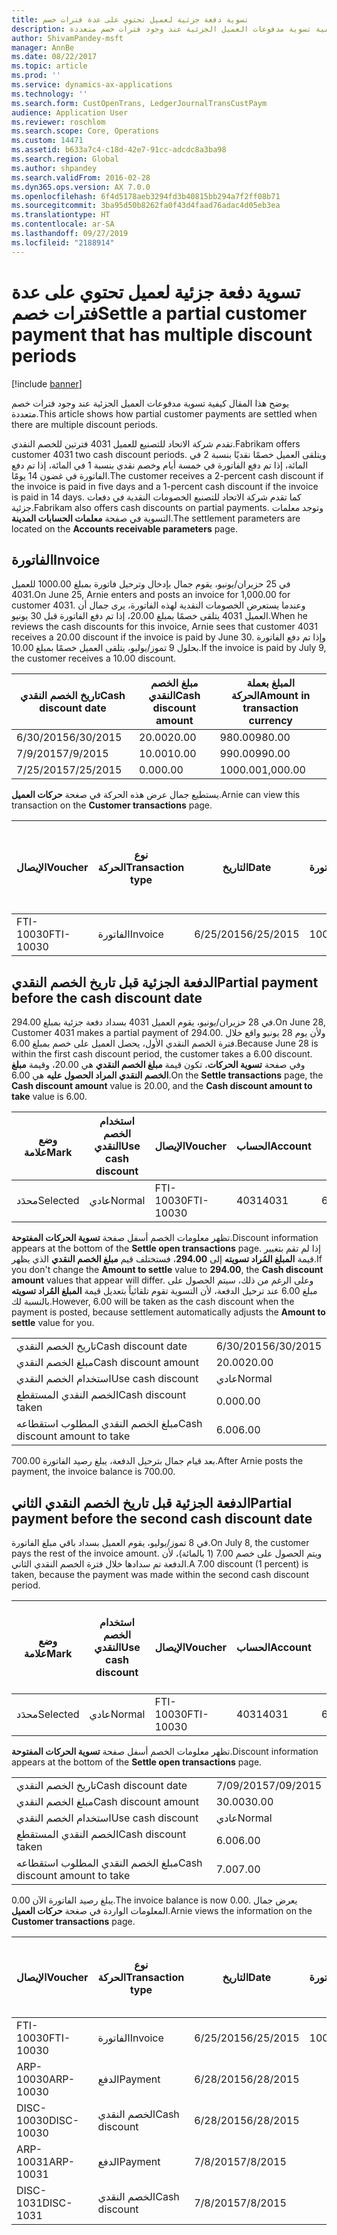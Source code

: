 ```yaml
---
title: تسوية دفعة جزئية لعميل تحتوي على عدة فترات خصم
description: يوضح هذا المقال كيفية تسوية مدفوعات العميل الجزئية عند وجود فترات خصم متعددة.
author: ShivamPandey-msft
manager: AnnBe
ms.date: 08/22/2017
ms.topic: article
ms.prod: ''
ms.service: dynamics-ax-applications
ms.technology: ''
ms.search.form: CustOpenTrans, LedgerJournalTransCustPaym
audience: Application User
ms.reviewer: roschlom
ms.search.scope: Core, Operations
ms.custom: 14471
ms.assetid: b633a7c4-c18d-42e7-91cc-adcdc8a3ba98
ms.search.region: Global
ms.author: shpandey
ms.search.validFrom: 2016-02-28
ms.dyn365.ops.version: AX 7.0.0
ms.openlocfilehash: 6f4d5178aeb3294fd3b40815bb294a7f2ff08b71
ms.sourcegitcommit: 3ba95d50b8262fa0f43d4faad76adac4d05eb3ea
ms.translationtype: HT
ms.contentlocale: ar-SA
ms.lasthandoff: 09/27/2019
ms.locfileid: "2188914"
---
```

# <a name="settle-a-partial-customer-payment-that-has-multiple-discount-periods"></a><span data-ttu-id="6b38c-103">تسوية دفعة جزئية لعميل تحتوي على عدة فترات خصم</span><span class="sxs-lookup"><span data-stu-id="6b38c-103">Settle a partial customer payment that has multiple discount periods</span></span>

[!include [banner](../includes/banner.md)]

<span data-ttu-id="6b38c-104">يوضح هذا المقال كيفية تسوية مدفوعات العميل الجزئية عند وجود فترات خصم متعددة.</span><span class="sxs-lookup"><span data-stu-id="6b38c-104">This article shows how partial customer payments are settled when there are multiple discount periods.</span></span>

<span data-ttu-id="6b38c-105">تقدم شركة الاتحاد للتصنيع للعميل 4031 فترتين للخصم النقدي.</span><span class="sxs-lookup"><span data-stu-id="6b38c-105">Fabrikam offers customer 4031 two cash discount periods.</span></span> <span data-ttu-id="6b38c-106">ويتلقى العميل خصمًا نقديًا بنسبة 2 في المائة، إذا تم دفع الفاتورة في خمسة أيام وخصم نقدي بنسبة 1 في المائة، إذا تم دفع الفاتورة في غضون 14 يومًا.</span><span class="sxs-lookup"><span data-stu-id="6b38c-106">The customer receives a 2-percent cash discount if the invoice is paid in five days and a 1-percent cash discount if the invoice is paid in 14 days.</span></span> <span data-ttu-id="6b38c-107">كما تقدم شركة الاتحاد للتصنيع الخصومات النقدية في دفعات جزئية.</span><span class="sxs-lookup"><span data-stu-id="6b38c-107">Fabrikam also offers cash discounts on partial payments.</span></span> <span data-ttu-id="6b38c-108">وتوجد معلمات التسوية في صفحة **معلمات الحسابات المدينة**.</span><span class="sxs-lookup"><span data-stu-id="6b38c-108">The settlement parameters are located on the **Accounts receivable parameters** page.</span></span>

## <a name="invoice"></a><span data-ttu-id="6b38c-109">الفاتورة</span><span class="sxs-lookup"><span data-stu-id="6b38c-109">Invoice</span></span>
<span data-ttu-id="6b38c-110">في 25 حزيران/يونيو، يقوم جمال بإدخال وترحيل فاتورة بمبلغ 1000.00 للعميل 4031.</span><span class="sxs-lookup"><span data-stu-id="6b38c-110">On June 25, Arnie enters and posts an invoice for 1,000.00 for customer 4031.</span></span> <span data-ttu-id="6b38c-111">وعندما يستعرض الخصومات النقدية لهذه الفاتورة، يرى جمال أن العميل 4031 يتلقى خصمًا بمبلغ 20.00، إذا تم دفع الفاتورة قبل 30 يونيو.</span><span class="sxs-lookup"><span data-stu-id="6b38c-111">When he reviews the cash discounts for this invoice, Arnie sees that customer 4031 receives a 20.00 discount if the invoice is paid by June 30.</span></span> <span data-ttu-id="6b38c-112">وإذا تم دفع الفاتورة بحلول 9 تموز/يوليو، يتلقى العميل خصمًا بمبلغ 10.00.‬</span><span class="sxs-lookup"><span data-stu-id="6b38c-112">If the invoice is paid by July 9, the customer receives a 10.00 discount.</span></span>

| <span data-ttu-id="6b38c-113">تاريخ الخصم النقدي</span><span class="sxs-lookup"><span data-stu-id="6b38c-113">Cash discount date</span></span> | <span data-ttu-id="6b38c-114">مبلغ الخصم النقدي</span><span class="sxs-lookup"><span data-stu-id="6b38c-114">Cash discount amount</span></span> | <span data-ttu-id="6b38c-115">المبلغ بعملة الحركة</span><span class="sxs-lookup"><span data-stu-id="6b38c-115">Amount in transaction currency</span></span> |
|--------------------|----------------------|--------------------------------|
| <span data-ttu-id="6b38c-116">6/30/2015</span><span class="sxs-lookup"><span data-stu-id="6b38c-116">6/30/2015</span></span>          | <span data-ttu-id="6b38c-117">20.00</span><span class="sxs-lookup"><span data-stu-id="6b38c-117">20.00</span></span>                | <span data-ttu-id="6b38c-118">980.00</span><span class="sxs-lookup"><span data-stu-id="6b38c-118">980.00</span></span>                         |
| <span data-ttu-id="6b38c-119">7/9/2015</span><span class="sxs-lookup"><span data-stu-id="6b38c-119">7/9/2015</span></span>           | <span data-ttu-id="6b38c-120">10.00</span><span class="sxs-lookup"><span data-stu-id="6b38c-120">10.00</span></span>                | <span data-ttu-id="6b38c-121">990.00</span><span class="sxs-lookup"><span data-stu-id="6b38c-121">990.00</span></span>                         |
| <span data-ttu-id="6b38c-122">7/25/2015</span><span class="sxs-lookup"><span data-stu-id="6b38c-122">7/25/2015</span></span>          | <span data-ttu-id="6b38c-123">0.00</span><span class="sxs-lookup"><span data-stu-id="6b38c-123">0.00</span></span>                 | <span data-ttu-id="6b38c-124">1000.00</span><span class="sxs-lookup"><span data-stu-id="6b38c-124">1,000.00</span></span>                       |

<span data-ttu-id="6b38c-125">يستطيع جمال عرض هذه الحركة في صغحة **حركات العميل**.</span><span class="sxs-lookup"><span data-stu-id="6b38c-125">Arnie can view this transaction on the **Customer transactions** page.</span></span>

| <span data-ttu-id="6b38c-126">الإيصال</span><span class="sxs-lookup"><span data-stu-id="6b38c-126">Voucher</span></span>   | <span data-ttu-id="6b38c-127">نوع الحركة</span><span class="sxs-lookup"><span data-stu-id="6b38c-127">Transaction type</span></span> | <span data-ttu-id="6b38c-128">التاريخ</span><span class="sxs-lookup"><span data-stu-id="6b38c-128">Date</span></span>      | <span data-ttu-id="6b38c-129">الفاتورة</span><span class="sxs-lookup"><span data-stu-id="6b38c-129">Invoice</span></span> | <span data-ttu-id="6b38c-130">المبلغ في خصم بعملة الحركة</span><span class="sxs-lookup"><span data-stu-id="6b38c-130">Amount in transaction currency debit</span></span> | <span data-ttu-id="6b38c-131">المبلغ في الائتمان بعملة الحركة</span><span class="sxs-lookup"><span data-stu-id="6b38c-131">Amount in transaction currency credit</span></span> | <span data-ttu-id="6b38c-132">الرصيد</span><span class="sxs-lookup"><span data-stu-id="6b38c-132">Balance</span></span>  | <span data-ttu-id="6b38c-133">عملة</span><span class="sxs-lookup"><span data-stu-id="6b38c-133">Currency</span></span> |
|-----------|------------------|-----------|---------|--------------------------------------|---------------------------------------|----------|----------|
| <span data-ttu-id="6b38c-134">FTI-10030</span><span class="sxs-lookup"><span data-stu-id="6b38c-134">FTI-10030</span></span> | <span data-ttu-id="6b38c-135">الفاتورة</span><span class="sxs-lookup"><span data-stu-id="6b38c-135">Invoice</span></span>          | <span data-ttu-id="6b38c-136">6/25/2015</span><span class="sxs-lookup"><span data-stu-id="6b38c-136">6/25/2015</span></span> | <span data-ttu-id="6b38c-137">10030</span><span class="sxs-lookup"><span data-stu-id="6b38c-137">10030</span></span>   | <span data-ttu-id="6b38c-138">1000.00</span><span class="sxs-lookup"><span data-stu-id="6b38c-138">1,000.00</span></span>                             |                                       | <span data-ttu-id="6b38c-139">1000.00</span><span class="sxs-lookup"><span data-stu-id="6b38c-139">1,000.00</span></span> | <span data-ttu-id="6b38c-140">دولار أمريكي</span><span class="sxs-lookup"><span data-stu-id="6b38c-140">USD</span></span>      |

## <a name="partial-payment-before-the-cash-discount-date"></a><span data-ttu-id="6b38c-141">الدفعة الجزئية قبل تاريخ الخصم النقدي</span><span class="sxs-lookup"><span data-stu-id="6b38c-141">Partial payment before the cash discount date</span></span>
<span data-ttu-id="6b38c-142">في 28 حزيران/يونيو، يقوم العميل 4031 بسداد دفعة جزئية بمبلغ 294.00.</span><span class="sxs-lookup"><span data-stu-id="6b38c-142">On June 28, Customer 4031 makes a partial payment of 294.00.</span></span> <span data-ttu-id="6b38c-143">ولأن يوم 28 يونيو واقع خلال فترة الخصم النقدي الأول، يحصل العميل على خصم بمبلغ 6.00.</span><span class="sxs-lookup"><span data-stu-id="6b38c-143">Because June 28 is within the first cash discount period, the customer takes a 6.00 discount.</span></span> <span data-ttu-id="6b38c-144">وفي صفحة **تسوية الحركات**، تكون قيمة **مبلغ الخصم النقدي** هي 20.00، وقيمة **مبلغ الخصم النقدي المراد الحصول عليه** هي 6.00.</span><span class="sxs-lookup"><span data-stu-id="6b38c-144">On the **Settle transactions** page, the **Cash discount amount** value is 20.00, and the **Cash discount amount to take** value is 6.00.</span></span>

| <span data-ttu-id="6b38c-145">وضع علامة</span><span class="sxs-lookup"><span data-stu-id="6b38c-145">Mark</span></span>     | <span data-ttu-id="6b38c-146">استخدام الخصم النقدي</span><span class="sxs-lookup"><span data-stu-id="6b38c-146">Use cash discount</span></span> | <span data-ttu-id="6b38c-147">الإيصال</span><span class="sxs-lookup"><span data-stu-id="6b38c-147">Voucher</span></span>   | <span data-ttu-id="6b38c-148">الحساب</span><span class="sxs-lookup"><span data-stu-id="6b38c-148">Account</span></span> | <span data-ttu-id="6b38c-149">التاريخ</span><span class="sxs-lookup"><span data-stu-id="6b38c-149">Date</span></span>      | <span data-ttu-id="6b38c-150">تاريخ الاستحقاق</span><span class="sxs-lookup"><span data-stu-id="6b38c-150">Due date</span></span>  | <span data-ttu-id="6b38c-151">الفاتورة</span><span class="sxs-lookup"><span data-stu-id="6b38c-151">Invoice</span></span> | <span data-ttu-id="6b38c-152">المبلغ بعملة الحركة</span><span class="sxs-lookup"><span data-stu-id="6b38c-152">Amount in transaction currency</span></span> | <span data-ttu-id="6b38c-153">عملة</span><span class="sxs-lookup"><span data-stu-id="6b38c-153">Currency</span></span> | <span data-ttu-id="6b38c-154">المبلغ المراد تسويته</span><span class="sxs-lookup"><span data-stu-id="6b38c-154">Amount to settle</span></span> |
|----------|-------------------|-----------|---------|-----------|-----------|---------|--------------------------------|----------|------------------|
| <span data-ttu-id="6b38c-155">محدَد</span><span class="sxs-lookup"><span data-stu-id="6b38c-155">Selected</span></span> | <span data-ttu-id="6b38c-156">عادي</span><span class="sxs-lookup"><span data-stu-id="6b38c-156">Normal</span></span>            | <span data-ttu-id="6b38c-157">FTI-10030</span><span class="sxs-lookup"><span data-stu-id="6b38c-157">FTI-10030</span></span> | <span data-ttu-id="6b38c-158">4031</span><span class="sxs-lookup"><span data-stu-id="6b38c-158">4031</span></span>    | <span data-ttu-id="6b38c-159">6/25/2015</span><span class="sxs-lookup"><span data-stu-id="6b38c-159">6/25/2015</span></span> | <span data-ttu-id="6b38c-160">7/25/2015</span><span class="sxs-lookup"><span data-stu-id="6b38c-160">7/25/2015</span></span> | <span data-ttu-id="6b38c-161">10030</span><span class="sxs-lookup"><span data-stu-id="6b38c-161">10030</span></span>   | <span data-ttu-id="6b38c-162">1000.00</span><span class="sxs-lookup"><span data-stu-id="6b38c-162">1,000.00</span></span>                       | <span data-ttu-id="6b38c-163">دولار أمريكي</span><span class="sxs-lookup"><span data-stu-id="6b38c-163">USD</span></span>      | <span data-ttu-id="6b38c-164">294.00</span><span class="sxs-lookup"><span data-stu-id="6b38c-164">294.00</span></span>           |

<span data-ttu-id="6b38c-165">تظهر معلومات الخصم أسفل صفحة **تسوية الحركات المفتوحة**.</span><span class="sxs-lookup"><span data-stu-id="6b38c-165">Discount information appears at the bottom of the **Settle open transactions** page.</span></span> <span data-ttu-id="6b38c-166">إذا لم تقم بتغيير قيمة **المبلغ المُراد تسويته** إلى **294.00**، فستختلف قيم **مبلغ الخصم النقدي** الذي يظهر.</span><span class="sxs-lookup"><span data-stu-id="6b38c-166">If you don't change the **Amount to settle** value to **294.00**, the **Cash discount amount** values that appear will differ.</span></span> <span data-ttu-id="6b38c-167">وعلى الرغم من ذلك، سيتم الحصول على مبلغ 6.00 عند ترحيل الدفعة، لأن التسوية تقوم تلقائياً بتعديل قيمة **المبلغ المُراد تسويته** بالنسبة لك.</span><span class="sxs-lookup"><span data-stu-id="6b38c-167">However, 6.00 will be taken as the cash discount when the payment is posted, because settlement automatically adjusts the **Amount to settle** value for you.</span></span>

|                              |           |
|------------------------------|-----------|
| <span data-ttu-id="6b38c-168">تاريخ الخصم النقدي</span><span class="sxs-lookup"><span data-stu-id="6b38c-168">Cash discount date</span></span>           | <span data-ttu-id="6b38c-169">6/30/2015</span><span class="sxs-lookup"><span data-stu-id="6b38c-169">6/30/2015</span></span> |
| <span data-ttu-id="6b38c-170">مبلغ الخصم النقدي</span><span class="sxs-lookup"><span data-stu-id="6b38c-170">Cash discount amount</span></span>         | <span data-ttu-id="6b38c-171">20.00</span><span class="sxs-lookup"><span data-stu-id="6b38c-171">20.00</span></span>     |
| <span data-ttu-id="6b38c-172">استخدام الخصم النقدي</span><span class="sxs-lookup"><span data-stu-id="6b38c-172">Use cash discount</span></span>            | <span data-ttu-id="6b38c-173">عادي</span><span class="sxs-lookup"><span data-stu-id="6b38c-173">Normal</span></span>    |
| <span data-ttu-id="6b38c-174">الخصم النقدي المستقطع</span><span class="sxs-lookup"><span data-stu-id="6b38c-174">Cash discount taken</span></span>          | <span data-ttu-id="6b38c-175">0.00</span><span class="sxs-lookup"><span data-stu-id="6b38c-175">0.00</span></span>      |
| <span data-ttu-id="6b38c-176">مبلغ الخصم النقدي المطلوب استقطاعه</span><span class="sxs-lookup"><span data-stu-id="6b38c-176">Cash discount amount to take</span></span> | <span data-ttu-id="6b38c-177">6.00</span><span class="sxs-lookup"><span data-stu-id="6b38c-177">6.00</span></span>      |

<span data-ttu-id="6b38c-178">بعد قيام جمال بترحيل الدفعة، يبلغ رصيد الفاتورة 700.00.</span><span class="sxs-lookup"><span data-stu-id="6b38c-178">After Arnie posts the payment, the invoice balance is 700.00.</span></span>

## <a name="partial-payment-before-the-second-cash-discount-date"></a><span data-ttu-id="6b38c-179">الدفعة الجزئية قبل تاريخ الخصم النقدي الثاني</span><span class="sxs-lookup"><span data-stu-id="6b38c-179">Partial payment before the second cash discount date</span></span>
<span data-ttu-id="6b38c-180">في 8 تموز/يوليو، يقوم العميل بسداد باقي مبلغ الفاتورة.</span><span class="sxs-lookup"><span data-stu-id="6b38c-180">On July 8, the customer pays the rest of the invoice amount.</span></span> <span data-ttu-id="6b38c-181">ويتم الحصول على خصم 7.00 (1 بالمائة)، لأن الدفعة تم سدادها خلال فترة الخصم النقدي الثاني.</span><span class="sxs-lookup"><span data-stu-id="6b38c-181">A 7.00 discount (1 percent) is taken, because the payment was made within the second cash discount period.</span></span>

| <span data-ttu-id="6b38c-182">وضع علامة</span><span class="sxs-lookup"><span data-stu-id="6b38c-182">Mark</span></span>     | <span data-ttu-id="6b38c-183">استخدام الخصم النقدي</span><span class="sxs-lookup"><span data-stu-id="6b38c-183">Use cash discount</span></span> | <span data-ttu-id="6b38c-184">الإيصال</span><span class="sxs-lookup"><span data-stu-id="6b38c-184">Voucher</span></span>   | <span data-ttu-id="6b38c-185">الحساب</span><span class="sxs-lookup"><span data-stu-id="6b38c-185">Account</span></span> | <span data-ttu-id="6b38c-186">التاريخ</span><span class="sxs-lookup"><span data-stu-id="6b38c-186">Date</span></span>      | <span data-ttu-id="6b38c-187">تاريخ الاستحقاق</span><span class="sxs-lookup"><span data-stu-id="6b38c-187">Due date</span></span>  | <span data-ttu-id="6b38c-188">الفاتورة</span><span class="sxs-lookup"><span data-stu-id="6b38c-188">Invoice</span></span> | <span data-ttu-id="6b38c-189">المبلغ في خصم بعملة الحركة</span><span class="sxs-lookup"><span data-stu-id="6b38c-189">Amount in transaction currency debit</span></span> | <span data-ttu-id="6b38c-190">المبلغ في الائتمان بعملة الحركة</span><span class="sxs-lookup"><span data-stu-id="6b38c-190">Amount in transaction currency credit</span></span> | <span data-ttu-id="6b38c-191">عملة</span><span class="sxs-lookup"><span data-stu-id="6b38c-191">Currency</span></span> | <span data-ttu-id="6b38c-192">المبلغ المراد تسويته</span><span class="sxs-lookup"><span data-stu-id="6b38c-192">Amount to settle</span></span> |
|----------|-------------------|-----------|---------|-----------|-----------|---------|--------------------------------------|---------------------------------------|----------|------------------|
| <span data-ttu-id="6b38c-193">محدَد</span><span class="sxs-lookup"><span data-stu-id="6b38c-193">Selected</span></span> | <span data-ttu-id="6b38c-194">عادي</span><span class="sxs-lookup"><span data-stu-id="6b38c-194">Normal</span></span>            | <span data-ttu-id="6b38c-195">FTI-10030</span><span class="sxs-lookup"><span data-stu-id="6b38c-195">FTI-10030</span></span> | <span data-ttu-id="6b38c-196">4031</span><span class="sxs-lookup"><span data-stu-id="6b38c-196">4031</span></span>    | <span data-ttu-id="6b38c-197">6/25/2015</span><span class="sxs-lookup"><span data-stu-id="6b38c-197">6/25/2015</span></span> | <span data-ttu-id="6b38c-198">7/25/2015</span><span class="sxs-lookup"><span data-stu-id="6b38c-198">7/25/2015</span></span> | <span data-ttu-id="6b38c-199">10030</span><span class="sxs-lookup"><span data-stu-id="6b38c-199">10030</span></span>   | <span data-ttu-id="6b38c-200">700.00</span><span class="sxs-lookup"><span data-stu-id="6b38c-200">700.00</span></span>                               |                                       | <span data-ttu-id="6b38c-201">دولار أمريكي</span><span class="sxs-lookup"><span data-stu-id="6b38c-201">USD</span></span>      | <span data-ttu-id="6b38c-202">693.00</span><span class="sxs-lookup"><span data-stu-id="6b38c-202">693.00</span></span>           |

<span data-ttu-id="6b38c-203">تظهر معلومات الخصم أسفل صفحة **تسوية الحركات المفتوحة**.</span><span class="sxs-lookup"><span data-stu-id="6b38c-203">Discount information appears at the bottom of the **Settle open transactions** page.</span></span>

|                              |           |
|------------------------------|-----------|
| <span data-ttu-id="6b38c-204">تاريخ الخصم النقدي</span><span class="sxs-lookup"><span data-stu-id="6b38c-204">Cash discount date</span></span>           | <span data-ttu-id="6b38c-205">7/09/2015</span><span class="sxs-lookup"><span data-stu-id="6b38c-205">7/09/2015</span></span> |
| <span data-ttu-id="6b38c-206">مبلغ الخصم النقدي</span><span class="sxs-lookup"><span data-stu-id="6b38c-206">Cash discount amount</span></span>         | <span data-ttu-id="6b38c-207">30.00</span><span class="sxs-lookup"><span data-stu-id="6b38c-207">30.00</span></span>     |
| <span data-ttu-id="6b38c-208">استخدام الخصم النقدي</span><span class="sxs-lookup"><span data-stu-id="6b38c-208">Use cash discount</span></span>            | <span data-ttu-id="6b38c-209">عادي</span><span class="sxs-lookup"><span data-stu-id="6b38c-209">Normal</span></span>    |
| <span data-ttu-id="6b38c-210">الخصم النقدي المستقطع</span><span class="sxs-lookup"><span data-stu-id="6b38c-210">Cash discount taken</span></span>          | <span data-ttu-id="6b38c-211">6.00</span><span class="sxs-lookup"><span data-stu-id="6b38c-211">6.00</span></span>      |
| <span data-ttu-id="6b38c-212">مبلغ الخصم النقدي المطلوب استقطاعه</span><span class="sxs-lookup"><span data-stu-id="6b38c-212">Cash discount amount to take</span></span> | <span data-ttu-id="6b38c-213">7.00</span><span class="sxs-lookup"><span data-stu-id="6b38c-213">7.00</span></span>      |

<span data-ttu-id="6b38c-214">يبلغ رصيد الفاتورة الآن 0.00.</span><span class="sxs-lookup"><span data-stu-id="6b38c-214">The invoice balance is now 0.00.</span></span> <span data-ttu-id="6b38c-215">يعرض جمال المعلومات الواردة في صغحة **حركات العميل**.</span><span class="sxs-lookup"><span data-stu-id="6b38c-215">Arnie views the information on the **Customer transactions** page.</span></span>

| <span data-ttu-id="6b38c-216">الإيصال</span><span class="sxs-lookup"><span data-stu-id="6b38c-216">Voucher</span></span>    | <span data-ttu-id="6b38c-217">نوع الحركة</span><span class="sxs-lookup"><span data-stu-id="6b38c-217">Transaction type</span></span> | <span data-ttu-id="6b38c-218">التاريخ</span><span class="sxs-lookup"><span data-stu-id="6b38c-218">Date</span></span>      | <span data-ttu-id="6b38c-219">الفاتورة</span><span class="sxs-lookup"><span data-stu-id="6b38c-219">Invoice</span></span> | <span data-ttu-id="6b38c-220">المبلغ في خصم بعملة الحركة</span><span class="sxs-lookup"><span data-stu-id="6b38c-220">Amount in transaction currency debit</span></span> | <span data-ttu-id="6b38c-221">المبلغ في الائتمان بعملة الحركة</span><span class="sxs-lookup"><span data-stu-id="6b38c-221">Amount in transaction currency credit</span></span> | <span data-ttu-id="6b38c-222">الرصيد</span><span class="sxs-lookup"><span data-stu-id="6b38c-222">Balance</span></span> | <span data-ttu-id="6b38c-223">عملة</span><span class="sxs-lookup"><span data-stu-id="6b38c-223">Currency</span></span> |
|------------|------------------|-----------|---------|--------------------------------------|---------------------------------------|---------|----------|
| <span data-ttu-id="6b38c-224">FTI-10030</span><span class="sxs-lookup"><span data-stu-id="6b38c-224">FTI-10030</span></span>  | <span data-ttu-id="6b38c-225">الفاتورة</span><span class="sxs-lookup"><span data-stu-id="6b38c-225">Invoice</span></span>          | <span data-ttu-id="6b38c-226">6/25/2015</span><span class="sxs-lookup"><span data-stu-id="6b38c-226">6/25/2015</span></span> | <span data-ttu-id="6b38c-227">10030</span><span class="sxs-lookup"><span data-stu-id="6b38c-227">10030</span></span>   | <span data-ttu-id="6b38c-228">1000.00</span><span class="sxs-lookup"><span data-stu-id="6b38c-228">1,000.00</span></span>                             |                                       | <span data-ttu-id="6b38c-229">0.00</span><span class="sxs-lookup"><span data-stu-id="6b38c-229">0.00</span></span>    | <span data-ttu-id="6b38c-230">دولار أمريكي</span><span class="sxs-lookup"><span data-stu-id="6b38c-230">USD</span></span>      |
| <span data-ttu-id="6b38c-231">ARP-10030</span><span class="sxs-lookup"><span data-stu-id="6b38c-231">ARP-10030</span></span>  |  <span data-ttu-id="6b38c-232">الدفع</span><span class="sxs-lookup"><span data-stu-id="6b38c-232">Payment</span></span>         | <span data-ttu-id="6b38c-233">6/28/2015</span><span class="sxs-lookup"><span data-stu-id="6b38c-233">6/28/2015</span></span> |         |                                      | <span data-ttu-id="6b38c-234">294.00</span><span class="sxs-lookup"><span data-stu-id="6b38c-234">294.00</span></span>                                | <span data-ttu-id="6b38c-235">0.00</span><span class="sxs-lookup"><span data-stu-id="6b38c-235">0.00</span></span>    | <span data-ttu-id="6b38c-236">دولار أمريكي</span><span class="sxs-lookup"><span data-stu-id="6b38c-236">USD</span></span>      |
| <span data-ttu-id="6b38c-237">DISC-10030</span><span class="sxs-lookup"><span data-stu-id="6b38c-237">DISC-10030</span></span> |  <span data-ttu-id="6b38c-238">الخصم النقدي</span><span class="sxs-lookup"><span data-stu-id="6b38c-238">Cash discount</span></span>   | <span data-ttu-id="6b38c-239">6/28/2015</span><span class="sxs-lookup"><span data-stu-id="6b38c-239">6/28/2015</span></span> |         |                                      | <span data-ttu-id="6b38c-240">6.00</span><span class="sxs-lookup"><span data-stu-id="6b38c-240">6.00</span></span>                                  | <span data-ttu-id="6b38c-241">0.00</span><span class="sxs-lookup"><span data-stu-id="6b38c-241">0.00</span></span>    | <span data-ttu-id="6b38c-242">دولار أمريكي</span><span class="sxs-lookup"><span data-stu-id="6b38c-242">USD</span></span>      |
| <span data-ttu-id="6b38c-243">ARP-10031</span><span class="sxs-lookup"><span data-stu-id="6b38c-243">ARP-10031</span></span>  |  <span data-ttu-id="6b38c-244">الدفع</span><span class="sxs-lookup"><span data-stu-id="6b38c-244">Payment</span></span>         | <span data-ttu-id="6b38c-245">7/8/2015</span><span class="sxs-lookup"><span data-stu-id="6b38c-245">7/8/2015</span></span>  |         |                                      | <span data-ttu-id="6b38c-246">693.00</span><span class="sxs-lookup"><span data-stu-id="6b38c-246">693.00</span></span>                                | <span data-ttu-id="6b38c-247">0.00</span><span class="sxs-lookup"><span data-stu-id="6b38c-247">0.00</span></span>    | <span data-ttu-id="6b38c-248">دولار أمريكي</span><span class="sxs-lookup"><span data-stu-id="6b38c-248">USD</span></span>      |
| <span data-ttu-id="6b38c-249">DISC-1031</span><span class="sxs-lookup"><span data-stu-id="6b38c-249">DISC-1031</span></span>  |  <span data-ttu-id="6b38c-250">الخصم النقدي</span><span class="sxs-lookup"><span data-stu-id="6b38c-250">Cash discount</span></span>   | <span data-ttu-id="6b38c-251">7/8/2015</span><span class="sxs-lookup"><span data-stu-id="6b38c-251">7/8/2015</span></span>  |         |                                      | <span data-ttu-id="6b38c-252">7.00</span><span class="sxs-lookup"><span data-stu-id="6b38c-252">7.00</span></span>                                  | <span data-ttu-id="6b38c-253">0.00</span><span class="sxs-lookup"><span data-stu-id="6b38c-253">0.00</span></span>    | <span data-ttu-id="6b38c-254">دولار أمريكي</span><span class="sxs-lookup"><span data-stu-id="6b38c-254">USD</span></span>      |





